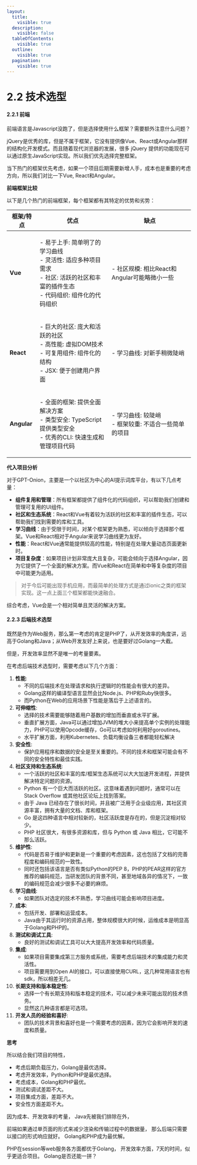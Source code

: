 ```yaml
---
layout:
  title:
    visible: true
  description:
    visible: false
  tableOfContents:
    visible: true
  outline:
    visible: true
  pagination:
    visible: true
---
```


# 2.2 技术选型

#### 2.2.1 前端

前端语言是Javascript没跑了，但是选择使用什么框架？需要额外注意什么问题？

jQuery是优秀的库，但是不属于框架，它没有提供像Vue、React或Angular那样的结构化开发模式。而且随着现代浏览器的发展，很多 jQuery 提供的功能现在可以通过原生JavaScript实现。所以我们优先选择完整框架。

当下热门的框架优先考虑，如果一个项目后期需要新增人手，成本也是重要的考虑方向，所以我们对比一下Vue, React和Angular。

**前端框架比较**

以下是几个热门的前端框架，每个框架都有其特定的优势和劣势：

| 框架/特点       | 优点                                                                                     | 缺点                                       |
| ----------- | -------------------------------------------------------------------------------------- | ---------------------------------------- |
| **Vue**     | <p>- 易于上手: 简单明了的学习曲线<br>- 灵活性: 适应多种项目需求<br>- 社区: 活跃的社区和丰富的插件生态<br>- 代码组织: 组件化的代码组织</p> | - 社区规模: 相比React和Angular可能略微小一些           |
| **React**   | <p>- 巨大的社区: 庞大和活跃的社区<br>- 高性能: 虚拟DOM技术<br>- 可复用组件: 组件化的结构<br>- JSX: 便于创建用户界面</p>       | - 学习曲线: 对新手稍微陡峭                          |
| **Angular** | <p>- 全面的框架: 提供全面解决方案<br>- 类型安全: TypeScript提供类型安全<br>- 优秀的CLI: 快速生成和管理项目代码</p>          | <p>- 学习曲线: 较陡峭<br>- 框架较重: 不适合一些简单的项目</p> |

**代入项目分析**

对于GPT-Onion，主要是一个以社区为中心的AI提示词库平台，有以下几点考量：

* **组件复用和管理**：所有框架都提供了组件化的代码组织，可以帮助我们创建和管理可复用的UI组件。
* **社区和生态系统**：React和Vue有着较为活跃的社区和丰富的插件生态，可以帮助我们找到需要的库和工具。
* **学习曲线**：由于受限于时间，对某个框架更为熟悉，可以倾向于选择那个框架。Vue和React相对于Angular来说学习曲线更为友好。
* **性能**：React和Vue通常能提供较高的性能，特别是在处理大量动态页面更新时。
* **项目复杂度**：如果项目计划非常庞大且复杂，可能会倾向于选择Angular，因为它提供了一个全面的解决方案。而Vue和React在简单和中等复杂度的项目中可能更为适用。

> 对于今后可能出现手机应用，而最简单的处理方式是通过ionic之类的框架实现。这一点上面三个框架都能快速融合。

综合考虑，Vue会是一个相对简单且灵活的解决方案。

#### 2.2.3 后端技术选型

既然是作为Web服务，那么第一考虑的肯定是PHP了，从开发效率的角度讲，远高于Golang和Java；从Web开发友好上来说，也是要好过Golang一大截。

但是，开发效率显然不是唯一的考量要素。

在考虑后端技术选型时，需要考虑以下几个方面：

1. **性能**:
   * 不同的后端技术在处理请求和执行逻辑时的性能会有很大的差异。
   * Golang这样的编译型语言显然会比Node.js、PHP和Ruby快很多。
   * 而Python在Web的应用场景下性能是落后于上述语言的。
2. **可伸缩性**:
   * 选择的技术需要能够随着用户基数的增加而垂直或水平扩展。
   * 垂直扩展方面，Java可以通过增加JVM的堆大小来提高单个实例的处理能力，PHP可以使用Opcode缓存，Go可以考虑如何利用好goroutines。
   * 水平扩展方面，利用Kubernetes、负载均衡设备三者都能轻松解决
3. **安全性**:
   * 保护应用程序和数据的安全是至关重要的。不同的技术和框架可能会有不同的安全特性和最佳实践。
4. **社区支持和生态系统**:
   * 一个活跃的社区和丰富的库/框架生态系统可以大大加速开发进程，并提供解决特定问题的资源。
   * Python 有一个巨大而活跃的社区。这意味着遇到问题时，通常可以在 Stack Overflow 或其他社区论坛上找到答案。
   * 由于 Java 已经存在了很长时间，并且被广泛用于企业级应用，其社区资源丰富，拥有大量的文档、库和框架。
   * Go 是这四种语言中相对较新的，社区活跃度是存在的，但是沉淀相对较少。
   * PHP 社区很大，有很多资源和库，但与 Python 或 Java 相比，它可能不那么活跃。
5. **维护性**:
   * 代码是否易于维护和更新是一个重要的考虑因素，这也包括了文档的完善程度和编码规范的一致性。
   * 同时还包括该语言是否有类似Python的PEP 8，PHP的PEAR这样的官方推荐的编码规范，当研发团队的背景不同，甚至地域各异的情况下，一致的编码规范会减少很多不必要的麻烦。
6. **学习曲线**:
   * 如果团队对选定的技术不熟悉，学习曲线可能会影响项目进度。
7. **成本**:
   * 包括开发、部署和运营成本。
   * Java由于其运行时的资源占用，整体规模很大的时候，运维成本是明显高于Golang和PHP的。
8. **测试和调试工具**:
   * 良好的测试和调试工具可以大大提高开发效率和代码质量。
9. **集成**:
   * 如果项目需要集成第三方服务或系统，需要考虑后端技术的集成能力和灵活性。
   * 项目需要用到Open AI的接口，可以直接使用CURL，这几种常用语言也有sdk，所以相差无几。
10. **长期支持和版本稳定性**:
    * 选择一个有长期支持和版本稳定的技术，可以减少未来可能出现的技术债务。
    * 显然这几种语言都是可选项。
11. **开发人员的经验和喜好**:
    * 团队的技术背景和喜好也是一个需要考虑的因素，因为它会影响开发的速度和质量。

**思考**

所以结合我们项目的特性，

* 考虑后期负载压力，Golang是最优选择。
* 考虑开发效率，Python和PHP是最优选择。
* 考虑成本，Golang和PHP最优。
* 测试和调试差距不大。
* 项目集成方面，差距不大。
* 安全性方面差距不大。

因为成本、开发效率的考量， Java先被我们排除在外，

前端如果通过单页面的形式来减少渲染和传输过程中的数据量， 那么后端只需要以接口的形式响应就好。 Golang和PHP成为最优解。

PHP在session等web服务各方面都优于Golang， 开发效率方面，7天的时间，似乎更适合项目。 Golang是否还能一拼？
